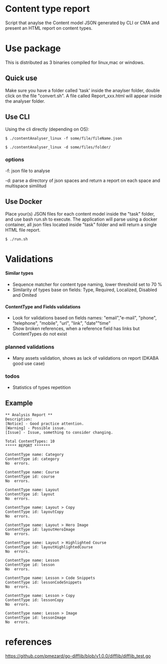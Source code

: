 # Content type report

Script that anaylse the Content model JSON generated by CLI or CMA and present an HTML report on content types.

# Use package

This is distributed as 3 binaries compiled for linux,mac or windows.

## Quick use

Make sure you have a folder called 'task' inside the anaylser folder, double click on the file "convert.sh".
A file called Report_xxx.html will appear inside the analyser folder.
## Use CLI

Using the cli directly (depending on OS):

```
$ ./contentAnalyser_linux -f some/file/fileName.json
```

```
$ ./contentAnalyser_linux -d some/files/folder/
```
### options

-f: json file to analyse

-d: parse a directory of json spaces and return a report on each space and multispace similitud

## Use Docker

Place your(s) JSON files for each content  model inside the "task" folder, and use bash run.sh to execute.
The application will parse using a docker container, all json files located inside "task" folder and will return a single HTML file report.

```
$ ./run.sh
```
# Validations

#### Similar types
  - Sequence matcher for content type naming, lower threshold set to 70 %
  - Similarity of types base on fields: Type, Required, Localized, Disabled and Omited

#### ContentType and Fields validations
  - Look for validations based on fields names: "email","e-mail", "phone", "telephone", "mobile", "url", "link", "date""time"
  - Show broken references, when a reference field has links but ContentTypes do not exist

### planned validations

- Many assets validation, shows as lack of validations on report (DKABA good use case)

### todos
- Statistics of types repetition
## Example 

    ** Analysis Report **
    Description:
    [Notice] - Good practice attention.
    [Warning] - Possible issue.
    [Issue] - Issue, something to consider changing.

    Total ContentTypes: 10
    ***** REPORT ******* 

    ContentType name: Category
    ContentType id: category
    No  errors.

    ContentType name: Course
    ContentType id: course
    No  errors.

    ContentType name: Layout
    ContentType id: layout
    No  errors.

    ContentType name: Layout > Copy
    ContentType id: layoutCopy
    No  errors.

    ContentType name: Layout > Hero Image
    ContentType id: layoutHeroImage
    No  errors.

    ContentType name: Layout > Highlighted Course
    ContentType id: layoutHighlightedCourse
    No  errors.

    ContentType name: Lesson
    ContentType id: lesson
    No  errors.

    ContentType name: Lesson > Code Snippets
    ContentType id: lessonCodeSnippets
    No  errors.

    ContentType name: Lesson > Copy
    ContentType id: lessonCopy
    No  errors.

    ContentType name: Lesson > Image
    ContentType id: lessonImage
    No  errors.

# references
https://github.com/pmezard/go-difflib/blob/v1.0.0/difflib/difflib_test.go